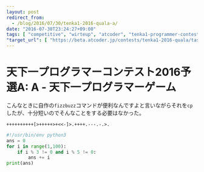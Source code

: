```yaml
---
layout: post
redirect_from:
  - /blog/2016/07/30/tenka1-2016-quala-a/
date: "2016-07-30T23:24:27+09:00"
tags: [ "competitive", "wirteup", "atcoder", "tenka1-programmer-contest" ]
"target_url": [ "https://beta.atcoder.jp/contests/tenka1-2016-quala/tasks/tenka1_2016_qualA_a" ]
---
```


# 天下一プログラマーコンテスト2016予選A: A - 天下一プログラマーゲーム

こんなときに自作の`fizzbuzz`コマンドが便利なんですよと言いながらそれを`cp`したが、十分短いのでそんなことをする必要はなかった。

``` brainfuck
++++++++++[>+++++>+<<-]>.++++.---.-.>.
```

``` python
#!/usr/bin/env python3
ans = 0
for i in range(1,100):
    if i % 3 != 0 and i % 5 != 0:
        ans += i
print(ans)
```
